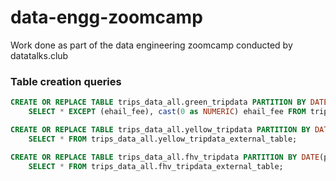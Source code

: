 # data-engg-zoomcamp
Work done as part of the data engineering zoomcamp conducted by datatalks.club


### Table creation queries
```sql
CREATE OR REPLACE TABLE trips_data_all.green_tripdata PARTITION BY DATE(lpep_pickup_datetime) AS 
    SELECT * EXCEPT (ehail_fee), cast(0 as NUMERIC) ehail_fee FROM trips_data_all.green_tripdata_external_table;

CREATE OR REPLACE TABLE trips_data_all.yellow_tripdata PARTITION BY DATE(tpep_pickup_datetime) AS 
    SELECT * FROM trips_data_all.yellow_tripdata_external_table;

CREATE OR REPLACE TABLE trips_data_all.fhv_tripdata PARTITION BY DATE(pickup_datetime) AS 
    SELECT * FROM trips_data_all.fhv_tripdata_external_table;

```
